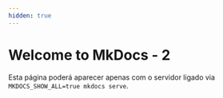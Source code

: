 ```yaml
---
hidden: true
---
```


# Welcome to MkDocs - 2

Esta página poderá aparecer apenas com o servidor ligado via `MKDOCS_SHOW_ALL=true mkdocs serve`.
